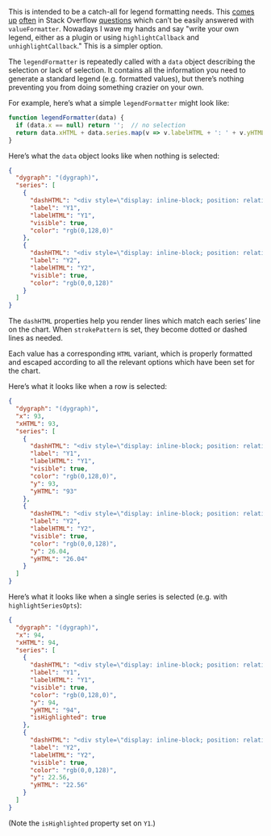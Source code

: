 This is intended to be a catch-all for legend formatting needs. This
[comes](http://stackoverflow.com/a/25090552/388951)
[up](http://stackoverflow.com/a/24175648/388951)
[often](http://stackoverflow.com/a/18211338/388951) in Stack Overflow
[questions](http://stackoverflow.com/a/23354308/388951) which can’t be
easily answered with `valueFormatter`. Nowadays I wave my hands and say
"write your own legend, either as a plugin or using `highlightCallback`
and `unhighlightCallback`." This is a simpler option.

The `legendFormatter` is repeatedly called with a `data` object
describing the selection or lack of selection. It contains all the
information you need to generate a standard legend (e.g. formatted
values), but there’s nothing preventing you from doing something crazier
on your own.

For example, here’s what a simple `legendFormatter` might look like:

```js
function legendFormatter(data) {
  if (data.x == null) return '';  // no selection
  return data.xHTML + data.series.map(v => v.labelHTML + ': ' + v.yHTML).join(' ');
}
```

Here’s what the `data` object looks like when nothing is selected:

```json
{
  "dygraph": "(dygraph)",
  "series": [
    {
      "dashHTML": "<div style=\"display: inline-block; position: relative; bottom: .5ex; padding-left: 1em; height: 1px; border-bottom: 2px solid rgb(0,128,0);\"></div>",
      "label": "Y1",
      "labelHTML": "Y1",
      "visible": true,
      "color": "rgb(0,128,0)"
    },
    {
      "dashHTML": "<div style=\"display: inline-block; position: relative; bottom: .5ex; padding-left: 1em; height: 1px; border-bottom: 2px solid rgb(0,0,128);\"></div>",
      "label": "Y2",
      "labelHTML": "Y2",
      "visible": true,
      "color": "rgb(0,0,128)"
    }
  ]
}
```

The `dashHTML` properties help you render lines which match each series’
line on the chart. When `strokePattern` is set, they become dotted or
dashed lines as needed.

Each value has a corresponding `HTML` variant, which is properly
formatted and escaped according to all the relevant options which have
been set for the chart.

Here’s what it looks like when a row is selected:

```json
{
  "dygraph": "(dygraph)",
  "x": 93,
  "xHTML": 93,
  "series": [
    {
      "dashHTML": "<div style=\"display: inline-block; position: relative; bottom: .5ex; padding-left: 1em; height: 1px; border-bottom: 2px solid rgb(0,128,0);\"></div>",
      "label": "Y1",
      "labelHTML": "Y1",
      "visible": true,
      "color": "rgb(0,128,0)",
      "y": 93,
      "yHTML": "93"
    },
    {
      "dashHTML": "<div style=\"display: inline-block; position: relative; bottom: .5ex; padding-left: 1em; height: 1px; border-bottom: 2px solid rgb(0,0,128);\"></div>",
      "label": "Y2",
      "labelHTML": "Y2",
      "visible": true,
      "color": "rgb(0,0,128)",
      "y": 26.04,
      "yHTML": "26.04"
    }
  ]
}
```

Here’s what it looks like when a single series is selected (e.g. with
`highlightSeriesOpts`):

```json
{
  "dygraph": "(dygraph)",
  "x": 94,
  "xHTML": 94,
  "series": [
    {
      "dashHTML": "<div style=\"display: inline-block; position: relative; bottom: .5ex; padding-left: 1em; height: 1px; border-bottom: 2px solid rgb(0,128,0);\"></div>",
      "label": "Y1",
      "labelHTML": "Y1",
      "visible": true,
      "color": "rgb(0,128,0)",
      "y": 94,
      "yHTML": "94",
      "isHighlighted": true
    },
    {
      "dashHTML": "<div style=\"display: inline-block; position: relative; bottom: .5ex; padding-left: 1em; height: 1px; border-bottom: 2px solid rgb(0,0,128);\"></div>",
      "label": "Y2",
      "labelHTML": "Y2",
      "visible": true,
      "color": "rgb(0,0,128)",
      "y": 22.56,
      "yHTML": "22.56"
    }
  ]
}
```

(Note the `isHighlighted` property set on `Y1`.)
